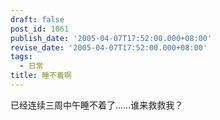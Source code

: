 ```yaml
---
draft: false
post_id: 1061
publish_date: '2005-04-07T17:52:00.000+08:00'
revise_date: '2005-04-07T17:52:00.000+08:00'
tags:
  - 日常
title: 睡不着啊
---
```


已经连续三周中午睡不着了……谁来救救我？
